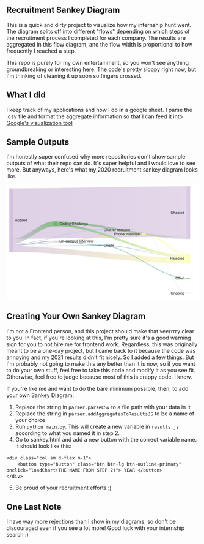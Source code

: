 ## Recruitment Sankey Diagram

This is a quick and dirty project to visualize how my internship hunt went. The diagram splits off into different "flows" depending on which steps of the recruitment process I completed for each company. The results are aggregated in this flow diagram, and the flow width is proportional to how frequently I reached a step.

This repo is purely for my own entertainment, so you won't see anything groundbreaking or interesting here. The code's pretty sloppy right now, but I'm thinking of cleaning it up soon so fingers crossed.

## What I did

I keep track of my applications and how I do in a google sheet. I parse the .csv file and format the aggregate information so that I can feed it into [Google's visualization tool](https://developers.google.com/chart/interactive/docs/gallery/sankey)

## Sample Outputs

I'm honestly super confused why more repositories don't show sample outputs of what their repo can do. It's super helpful and I would love to see more. But anyways, here's what my 2020 recruitment sankey diagram looks like.

![alt text](images/sankey2020.JPG "sankey diagram")

## Creating Your Own Sankey Diagram

I'm not a Frontend person, and this project should make that veerrrry clear to you. In fact, if you're looking at this, I'm pretty sure it's a good warning sign for you to not hire me for frontend work. Regardless, this was originally meant to be a one-day project, but I came back to it because the code was annoying and my 2021 results didn't fit nicely. So I added a few things. But I'm probably not going to make this any better than it is now, so if you want to do your own stuff, feel free to take this code and modify it as you see fit. Otherwise, feel free to judge because most of this is crappy code. I know.

If you're like me and want to do the bare minimum possible, then, to add your own Sankey Diagram: 
1. Replace the string in `parser.parseCSV` to a file path with your data in it
2. Replace the string in `parser.addAggregatesToResultsJS` to be a name of your choice
3. Run `python main.py`. This will create a new variable in `results.js` according to what you named it in step 2.
4. Go to sankey.html and add a new button with the correct variable name. It should look like this:

```
<div class="col sm d-flex m-1">
    <button type="button" class="btn btn-lg btn-outline-primary" onclick="loadChart(THE NAME FROM STEP 2)"> YEAR </button>
</div>
```
5. Be proud of your recruitment efforts :) 

## One Last Note

I have way more rejections than I show in my diagrams, so don't be discouraged even if you see a lot more! Good luck with your internship search :) 